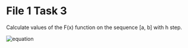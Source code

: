 # File 1 Task 3
Calculate values of the F(x) function on the sequence [a, b] with h step.  

![equation](http://www.sciweavers.org/upload/Tex2Img_1548372147/render.png)
